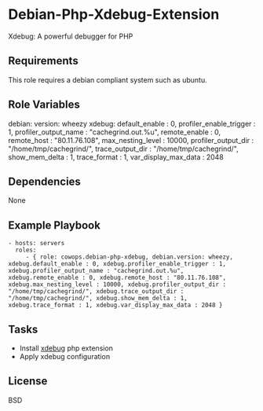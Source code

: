 Debian-Php-Xdebug-Extension
===========================

Xdebug: A powerful debugger for PHP

Requirements
------------

This role requires a debian compliant system such as ubuntu.

Role Variables
--------------

debian:
    version: wheezy
xdebug:
    default_enable : 0,
    profiler_enable_trigger : 1,
    profiler_output_name : "cachegrind.out.%u",
    remote_enable : 0,
    remote_host : "80.11.76.108",
    max_nesting_level : 10000,
    profiler_output_dir : "/home/tmp/cachegrind/",
    trace_output_dir : "/home/tmp/cachegrind/",
    show_mem_delta : 1,
    trace_format : 1,
    var_display_max_data : 2048

Dependencies
------------

None

Example Playbook
----------------

    - hosts: servers
      roles:
         - { role: cowops.debian-php-xdebug, debian.version: wheezy, xdebug.default_enable : 0, xdebug.profiler_enable_trigger : 1, xdebug.profiler_output_name : "cachegrind.out.%u", xdebug.remote_enable : 0, xdebug.remote_host : "80.11.76.108", xdebug.max_nesting_level : 10000, xdebug.profiler_output_dir : "/home/tmp/cachegrind/", xdebug.trace_output_dir : "/home/tmp/cachegrind/", xdebug.show_mem_delta : 1, xdebug.trace_format : 1, xdebug.var_display_max_data : 2048 }

Tasks
-----

  - Install [xdebug](http://www.xdebug.org/docs/) php extension
  - Apply xdebug configuration

License
-------

BSD
